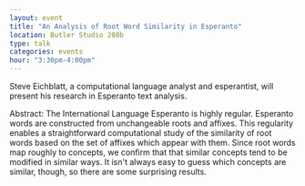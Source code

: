 ```yaml
---
layout: event
title: "An Analysis of Root Word Similarity in Esperanto"
location: Butler Studio 208b
type: talk
categories: events
hour: "3:30pm-4:00pm"
---
```


Steve Eichblatt, a computational language analyst and esperantist, will present
his research in Esperanto text analysis.

Abstract: The International Language Esperanto is highly regular. Esperanto words are
constructed from unchangeable roots and affixes. This regularity enables a
straightforward computational study of the similarity of root words based
on the set of affixes which appear with them. Since root words map roughly
to concepts, we confirm that that similar concepts tend to be modified in
similar ways. It isn't always easy to guess which concepts are similar,
though, so there are some surprising results.
